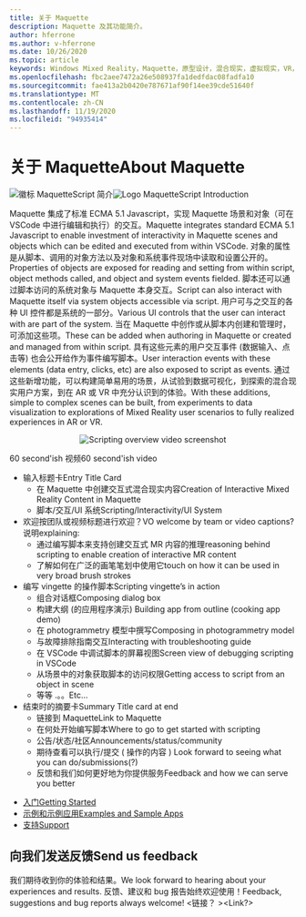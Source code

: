 ```yaml
---
title: 关于 Maquette
description: Maquette 及其功能简介。
author: hferrone
ms.author: v-hferrone
ms.date: 10/26/2020
ms.topic: article
keywords: Windows Mixed Reality，Maquette，原型设计，混合现实，虚拟现实，VR，先生，反馈，反馈中心，bug
ms.openlocfilehash: fbc2aee7472a26e508937fa1dedfdac08fadfa10
ms.sourcegitcommit: fae413a2b0420e787671af90f14ee39cde51640f
ms.translationtype: MT
ms.contentlocale: zh-CN
ms.lasthandoff: 11/19/2020
ms.locfileid: "94935414"
---
```

# <a name="about-maquette"></a><span data-ttu-id="dbbed-104">关于 Maquette</span><span class="sxs-lookup"><span data-stu-id="dbbed-104">About Maquette</span></span>

<!-- TODO(Harrison): Need consolidated logo with text -->
<span data-ttu-id="dbbed-105">![徽标 ](../images/MaquetteIcon.png) MaquetteScript 简介</span><span class="sxs-lookup"><span data-stu-id="dbbed-105">![Logo](../images/MaquetteIcon.png) MaquetteScript Introduction</span></span>

<!-- TODO(Harrison/Stefan): Add more high level, less technical explanation of what Maquette is and why it's useful in MR development. 
          - Differentiate between Maquette and MaquetteScript
          - Separate out each of Maquette's main parts and add content
          - Give brief explanations of use case or examples
-->
<span data-ttu-id="dbbed-106">Maquette 集成了标准 ECMA 5.1 Javascript，实现 Maquette 场景和对象（可在 VSCode 中进行编辑和执行）的交互。</span><span class="sxs-lookup"><span data-stu-id="dbbed-106">Maquette integrates standard ECMA 5.1 Javascript to enable investment of interactivity in Maquette scenes and objects which can be edited and executed from within VSCode.</span></span> <span data-ttu-id="dbbed-107">对象的属性是从脚本、调用的对象方法以及对象和系统事件现场中读取和设置公开的。</span><span class="sxs-lookup"><span data-stu-id="dbbed-107">Properties of objects are exposed for reading and setting from within script, object methods called, and object and system events fielded.</span></span> <span data-ttu-id="dbbed-108">脚本还可以通过脚本访问的系统对象与 Maquette 本身交互。</span><span class="sxs-lookup"><span data-stu-id="dbbed-108">Script can also interact with Maquette itself via system objects accessible via script.</span></span> <span data-ttu-id="dbbed-109">用户可与之交互的各种 UI 控件都是系统的一部分。</span><span class="sxs-lookup"><span data-stu-id="dbbed-109">Various UI controls that the user can interact with are part of the system.</span></span> <span data-ttu-id="dbbed-110">当在 Maquette 中创作或从脚本内创建和管理时，可添加这些项。</span><span class="sxs-lookup"><span data-stu-id="dbbed-110">These can be added when authoring in Maquette or created and managed from within script.</span></span> <span data-ttu-id="dbbed-111">具有这些元素的用户交互事件 (数据输入、点击等) 也会公开给作为事件编写脚本。</span><span class="sxs-lookup"><span data-stu-id="dbbed-111">User interaction events with these elements (data entry, clicks, etc) are also exposed to script as events.</span></span> <span data-ttu-id="dbbed-112">通过这些新增功能，可以构建简单易用的场景，从试验到数据可视化，到探索的混合现实用户方案，到在 AR 或 VR 中充分认识到的体验。</span><span class="sxs-lookup"><span data-stu-id="dbbed-112">With these additions, simple to complex scenes can be built, from experiments to data visualization to explorations of Mixed Reality user scenarios to fully realized experiences in AR or VR.</span></span>

<p align="center">
  <img src="images/ScriptingOverview.png" alt="Scripting overview video screenshot">
</p>

<!-- TODO(Harrison/Stefan): Get this video recorded or create the content in text form until it's available. -->
<span data-ttu-id="dbbed-113">60 second'ish 视频</span><span class="sxs-lookup"><span data-stu-id="dbbed-113">60 second'ish video</span></span>
* <span data-ttu-id="dbbed-114">输入标题卡</span><span class="sxs-lookup"><span data-stu-id="dbbed-114">Entry Title Card</span></span>
  * <span data-ttu-id="dbbed-115">在 Maquette 中创建交互式混合现实内容</span><span class="sxs-lookup"><span data-stu-id="dbbed-115">Creation of Interactive Mixed Reality Content in Maquette</span></span>
  * <span data-ttu-id="dbbed-116">脚本/交互/UI 系统</span><span class="sxs-lookup"><span data-stu-id="dbbed-116">Scripting/Interactivity/UI System</span></span>
* <span data-ttu-id="dbbed-117">欢迎按团队或视频标题进行欢迎？</span><span class="sxs-lookup"><span data-stu-id="dbbed-117">VO welcome by team or video captions?</span></span>  <span data-ttu-id="dbbed-118">说明</span><span class="sxs-lookup"><span data-stu-id="dbbed-118">explaining:</span></span>
  * <span data-ttu-id="dbbed-119">通过编写脚本来支持创建交互式 MR 内容的推理</span><span class="sxs-lookup"><span data-stu-id="dbbed-119">reasoning behind scripting to enable creation of interactive MR content</span></span>
  * <span data-ttu-id="dbbed-120">了解如何在广泛的画笔笔划中使用它</span><span class="sxs-lookup"><span data-stu-id="dbbed-120">touch on how it can be used in very broad brush strokes</span></span>
* <span data-ttu-id="dbbed-121">编写 vingette 的操作脚本</span><span class="sxs-lookup"><span data-stu-id="dbbed-121">Scripting vingette’s in action</span></span>
  * <span data-ttu-id="dbbed-122">组合对话框</span><span class="sxs-lookup"><span data-stu-id="dbbed-122">Composing dialog box</span></span>
  * <span data-ttu-id="dbbed-123">构建大纲 (的应用程序演示) </span><span class="sxs-lookup"><span data-stu-id="dbbed-123">Building app from outline (cooking app demo)</span></span>
  * <span data-ttu-id="dbbed-124">在 photogrammetry 模型中撰写</span><span class="sxs-lookup"><span data-stu-id="dbbed-124">Composing in photogrammetry model</span></span>
  * <span data-ttu-id="dbbed-125">与故障排除指南交互</span><span class="sxs-lookup"><span data-stu-id="dbbed-125">Interacting with troubleshooting guide</span></span>
  * <span data-ttu-id="dbbed-126">在 VSCode 中调试脚本的屏幕视图</span><span class="sxs-lookup"><span data-stu-id="dbbed-126">Screen view of debugging scripting in VSCode</span></span>
  * <span data-ttu-id="dbbed-127">从场景中的对象获取脚本的访问权限</span><span class="sxs-lookup"><span data-stu-id="dbbed-127">Getting access to script from an object in scene</span></span>
  * <span data-ttu-id="dbbed-128">等等 .。。</span><span class="sxs-lookup"><span data-stu-id="dbbed-128">Etc...</span></span>
* <span data-ttu-id="dbbed-129">结束时的摘要卡</span><span class="sxs-lookup"><span data-stu-id="dbbed-129">Summary Title card at end</span></span>
  * <span data-ttu-id="dbbed-130">链接到 Maquette</span><span class="sxs-lookup"><span data-stu-id="dbbed-130">Link to Maquette</span></span>
  * <span data-ttu-id="dbbed-131">在何处开始编写脚本</span><span class="sxs-lookup"><span data-stu-id="dbbed-131">Where to go to get started with scripting</span></span>
  * <span data-ttu-id="dbbed-132">公告/状态/社区</span><span class="sxs-lookup"><span data-stu-id="dbbed-132">Announcements/status/community</span></span>
  * <span data-ttu-id="dbbed-133">期待查看可以执行/提交 ( 操作的内容 ) </span><span class="sxs-lookup"><span data-stu-id="dbbed-133">Look forward to seeing what you can do/submissions(?)</span></span>
  * <span data-ttu-id="dbbed-134">反馈和我们如何更好地为你提供服务</span><span class="sxs-lookup"><span data-stu-id="dbbed-134">Feedback and how we can serve you better</span></span>

<!-- TODO(Harrison): Consider breaking this out into a Maquette journey doc or section as applicable. -->
* [<span data-ttu-id="dbbed-135">入门</span><span class="sxs-lookup"><span data-stu-id="dbbed-135">Getting Started</span></span>](installation.md)
* [<span data-ttu-id="dbbed-136">示例和示例应用</span><span class="sxs-lookup"><span data-stu-id="dbbed-136">Examples and Sample Apps</span></span>](../samples/overview.md)
* [<span data-ttu-id="dbbed-137">支持</span><span class="sxs-lookup"><span data-stu-id="dbbed-137">Support</span></span>](../resources/support.md)

<!-- TODO(Harrison): Need to find out why docs feedback footer isn't appearing. -->
## <a name="send-us-feedback"></a><span data-ttu-id="dbbed-138">向我们发送反馈</span><span class="sxs-lookup"><span data-stu-id="dbbed-138">Send us feedback</span></span>

<span data-ttu-id="dbbed-139">我们期待收到你的体验和结果。</span><span class="sxs-lookup"><span data-stu-id="dbbed-139">We look forward to hearing about your experiences and results.</span></span> <span data-ttu-id="dbbed-140">反馈、建议和 bug 报告始终欢迎使用！</span><span class="sxs-lookup"><span data-stu-id="dbbed-140">Feedback, suggestions and bug reports always welcome!</span></span>
<span data-ttu-id="dbbed-141"><链接？ ></span><span class="sxs-lookup"><span data-stu-id="dbbed-141"><Link?></span></span>